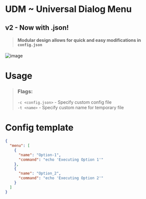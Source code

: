 # UDM ~ Universal Dialog Menu
## v2 - Now with .json!
> #### Modular design allows for quick and easy modifications in `config.json` 
![image](https://github.com/user-attachments/assets/3a5e4f87-96cf-44b5-9b88-e2fea50a62b6)

# Usage
> ### Flags: 
> `-c <config.json>` - Specify custom config file \
> `-t <name>` - Specify custom name for temporary file 

# Config template
```json
{
  "menu": [
    {
      "name": "Option-1",
      "command": "echo 'Executing Option 1'"
    },
    {
      "name": "Option_2",
      "command": "echo 'Executing Option 2'"
    }
  ]
}
```
